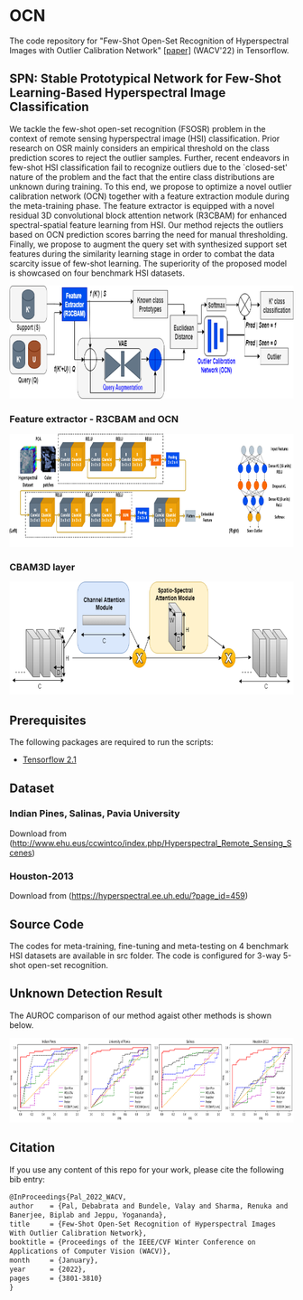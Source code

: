 # OCN

The code repository for "Few-Shot Open-Set Recognition of Hyperspectral Images with Outlier Calibration Network" [[paper]](https://openaccess.thecvf.com/content/WACV2022/papers/Pal_Few-Shot_Open-Set_Recognition_of_Hyperspectral_Images_With_Outlier_Calibration_Network_WACV_2022_paper.pdf) (WACV'22) in Tensorflow. 

## SPN: Stable Prototypical Network for Few-Shot Learning-Based Hyperspectral Image Classification

We tackle the few-shot open-set recognition (FSOSR) problem in the context of remote sensing hyperspectral image (HSI) classification. Prior research on OSR mainly considers an empirical threshold on the class prediction scores to reject the outlier samples. Further, recent endeavors in few-shot HSI classification fail to recognize outliers due to the `closed-set' nature of the problem and the fact that the entire class distributions are unknown during training. To this end, we propose to optimize a novel outlier calibration network (OCN) together with a feature extraction module during the meta-training phase. The feature extractor is equipped with a novel residual 3D convolutional block attention network (R3CBAM) for enhanced spectral-spatial feature learning from HSI. Our method rejects the outliers based on OCN prediction scores barring the need for manual thresholding. Finally, we propose to augment the query set with synthesized support set features during the similarity learning stage in order to combat the data scarcity issue of few-shot learning. The superiority of the proposed model is showcased on four benchmark HSI datasets.

<img src='Imgs/Fig3_ProtoOSR.png' width='700' height='200'>

### Feature extractor - R3CBAM and OCN

<img src='Imgs/Fig4_R3CBAN.png' width='900' height='200'>

### CBAM3D layer

<img src='Imgs/Fig5_cbam3d.png' width='700' height='200'>

## Prerequisites

The following packages are required to run the scripts:

- [Tensorflow 2.1](https://www.tensorflow.org/)

## Dataset

### Indian Pines, Salinas, Pavia University
Download from (http://www.ehu.eus/ccwintco/index.php/Hyperspectral_Remote_Sensing_Scenes) 

### Houston-2013
Download from (https://hyperspectral.ee.uh.edu/?page_id=459)

## Source Code
The codes for meta-training, fine-tuning and meta-testing on 4 benchmark HSI datasets are available in src folder.  The code is configured for 3-way 5-shot open-set recognition.
 
## Unknown Detection Result

The AUROC comparison of our method agaist other methods is shown  below.

<img src='Imgs/Fig6_AUROC_Comparison.png' width='900' height='150'>
  

## Citation
If you use any content of this repo for your work, please cite the following bib entry:

	@InProceedings{Pal_2022_WACV,
    author    = {Pal, Debabrata and Bundele, Valay and Sharma, Renuka and Banerjee, Biplab and Jeppu, Yogananda},
    title     = {Few-Shot Open-Set Recognition of Hyperspectral Images With Outlier Calibration Network},
    booktitle = {Proceedings of the IEEE/CVF Winter Conference on Applications of Computer Vision (WACV)},
    month     = {January},
    year      = {2022},
    pages     = {3801-3810}
	}
